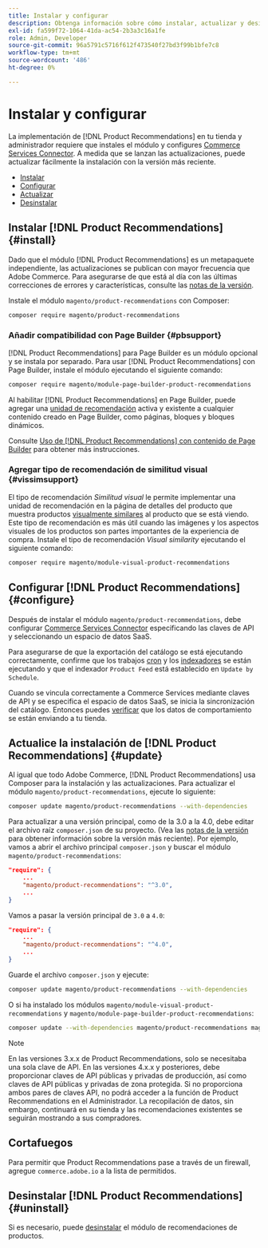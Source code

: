 ```yaml
---
title: Instalar y configurar
description: Obtenga información sobre cómo instalar, actualizar y desinstalar  [!DNL Product Recommendations].
exl-id: fa599f72-1064-41da-ac54-2b3a3c16a1fe
role: Admin, Developer
source-git-commit: 96a5791c5716f612f473540f27bd3f99b1bfe7c8
workflow-type: tm+mt
source-wordcount: '486'
ht-degree: 0%

---
```


# Instalar y configurar

La implementación de [!DNL Product Recommendations] en tu tienda y administrador requiere que instales el módulo y configures [Commerce Services Connector](../landing/saas.md). A medida que se lanzan las actualizaciones, puede actualizar fácilmente la instalación con la versión más reciente.

- [Instalar](#install)
- [Configurar](#configure)
- [Actualizar](#update)
- [Desinstalar](#uninstall)

## Instalar [!DNL Product Recommendations] {#install}

Dado que el módulo [!DNL Product Recommendations] es un metapaquete independiente, las actualizaciones se publican con mayor frecuencia que Adobe Commerce. Para asegurarse de que está al día con las últimas correcciones de errores y características, consulte las [notas de la versión](release-notes.md).

Instale el módulo `magento/product-recommendations` con Composer:

```bash
composer require magento/product-recommendations
```

### Añadir compatibilidad con Page Builder {#pbsupport}

[!DNL Product Recommendations] para Page Builder es un módulo opcional y se instala por separado. Para usar [!DNL Product Recommendations] con Page Builder, instale el módulo ejecutando el siguiente comando:

```bash
composer require magento/module-page-builder-product-recommendations
```

Al habilitar [!DNL Product Recommendations] en Page Builder, puede agregar una [unidad de recomendación](https://experienceleague.adobe.com/docs/commerce-admin/page-builder/add-content/recommendations.html) activa y existente a cualquier contenido creado en Page Builder, como páginas, bloques y bloques dinámicos.

Consulte [Uso de [!DNL Product Recommendations] con contenido de Page Builder](page-builder.md) para obtener más instrucciones.

### Agregar tipo de recomendación de similitud visual {#vissimsupport}

El tipo de recomendación _Similitud visual_ le permite implementar una unidad de recomendación en la página de detalles del producto que muestra productos [visualmente similares](type.md#visualsim) al producto que se está viendo. Este tipo de recomendación es más útil cuando las imágenes y los aspectos visuales de los productos son partes importantes de la experiencia de compra. Instale el tipo de recomendación _Visual similarity_ ejecutando el siguiente comando:

```bash
composer require magento/module-visual-product-recommendations
```

## Configurar [!DNL Product Recommendations] {#configure}

Después de instalar el módulo `magento/product-recommendations`, debe configurar [Commerce Services Connector](https://experienceleague.adobe.com/docs/commerce-admin/config/services/saas.html) especificando las claves de API y seleccionando un espacio de datos SaaS.

Para asegurarse de que la exportación del catálogo se está ejecutando correctamente, confirme que los trabajos [cron](https://experienceleague.adobe.com/docs/commerce-operations/configuration-guide/cli/configure-cron-jobs.html) y los [indexadores](https://experienceleague.adobe.com/docs/commerce-operations/configuration-guide/cli/manage-indexers.html) se están ejecutando y que el indexador `Product Feed` está establecido en `Update by Schedule`.

Cuando se vincula correctamente a Commerce Services mediante claves de API y se especifica el espacio de datos SaaS, se inicia la sincronización del catálogo. Entonces puedes [verificar](verify.md) que los datos de comportamiento se están enviando a tu tienda.

## Actualice la instalación de [!DNL Product Recommendations] {#update}

Al igual que todo Adobe Commerce, [!DNL Product Recommendations] usa Composer para la instalación y las actualizaciones. Para actualizar el módulo `magento/product-recommendations`, ejecute lo siguiente:

```bash
composer update magento/product-recommendations --with-dependencies
```

Para actualizar a una versión principal, como de la 3.0 a la 4.0, debe editar el archivo raíz `composer.json` de su proyecto. (Vea las [notas de la versión](release-notes.md) para obtener información sobre la versión más reciente). Por ejemplo, vamos a abrir el archivo principal `composer.json` y buscar el módulo `magento/product-recommendations`:

```json
"require": {
    ...
    "magento/product-recommendations": "^3.0",
    ...
}
```

Vamos a pasar la versión principal de `3.0` a `4.0`:

```json
"require": {
    ...
    "magento/product-recommendations": "^4.0",
    ...
}
```

Guarde el archivo `composer.json` y ejecute:

```bash
composer update magento/product-recommendations --with-dependencies
```

O si ha instalado los módulos `magento/module-visual-product-recommendations` y `magento/module-page-builder-product-recommendations`:

```bash
composer update --with-dependencies magento/product-recommendations magento/module-visual-product-recommendations magento/module-page-builder-product-recommendations
```

>[!NOTE]
>
> En las versiones 3.x.x de Product Recommendations, solo se necesitaba una sola clave de API. En las versiones 4.x.x y posteriores, debe proporcionar claves de API públicas y privadas de producción, así como claves de API públicas y privadas de zona protegida. Si no proporciona ambos pares de claves API, no podrá acceder a la función de Product Recommendations en el Administrador. La recopilación de datos, sin embargo, continuará en su tienda y las recomendaciones existentes se seguirán mostrando a sus compradores.

## Cortafuegos

Para permitir que Product Recommendations pase a través de un firewall, agregue `commerce.adobe.io` a la lista de permitidos.

## Desinstalar [!DNL Product Recommendations] {#uninstall}

Si es necesario, puede [desinstalar](https://experienceleague.adobe.com/docs/commerce-operations/installation-guide/tutorials/uninstall-modules.html) el módulo de recomendaciones de productos.
